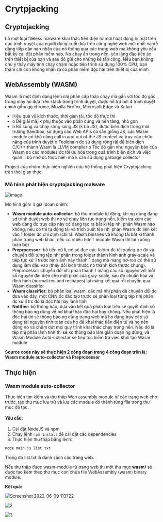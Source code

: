 # Crytpjacking

## Cryptojacking
Là một loại fileless malware khai thác tiền điện tử mới hoạt động bí mật trên các trình duyệt của người dùng cuối dựa trên công nghệ web mới nhất và dễ dàng tiếp cận nạn nhân của nó thông qua các trang web mà không yêu cầu bất kỳ cài đặt phần mềm nào. Nó chạy ẩn trong nền, yên lặng đào tiền ảo trên thiết bị của bạn và sau đó gửi cho những kẻ tấn công. Nếu bạn không chú ý thấy máy tính chạy chậm hoặc tiến trình sử dụng 100% CPU, bạn thậm chí còn không nhận ra có phần mềm độc hại trên thiết bị của mình.
## WebAssembly (WASM)
Wasm là một định dạng lệnh nhị phân cấp thấp chạy mã gần với tốc độ gốc trong máy ảo dựa trên stack trong trình duyệt, được hỗ trợ bởi 4 trình duyệt chính gồm gg chrome, Mozilla Firefox, Microsoft Edge và Safari
- Hiệu quả về kích thước, thời gian tải, tốc độ thực thi
- o	Dễ giải mã, k phụ thuộc vào phần cứng và nền tảng, nhỏ gọn
- o	Bổ sung và chạy song song JS (k bỏ JS), được biên dịch trong môi trường Sandbox, sử dụng các Web APIs có sẵn giống JS, các Wasm module có khả năng call in and out of the JS context và truy cập chức năng của trình duyệt
o	Toolchain đc sử dụng rộng rãi để biên dịch C/C++ thành Wasm là LLVM complier
o	Tốc độ gần như nguyên bản của Wasm do các modules đc tối ưu hóa trong quá trình biên dịch và việc quản lí bộ nhớ đc thực hiện mà k cần sử dụng garbage collector

Project của nhóm thực hiện nghiên cứu hệ thống phát hiện Cryptojacking trên thời gian thực.

### Mô hình phát hiện cryptojacking malware

![image](https://user-images.githubusercontent.com/60861471/172760533-1a619601-52d1-4a85-ae02-713beb2dd524.png)
 
Mô hình gồm 4 giai đoạn chính:
- **Wasm module auto-collector:** bộ thu module tự động, khi ng dùng đang sd trình duyệt web thì nó sẽ chạy liên tục trong nền, kiểm tra xem các web đang đc truy cập này có đang tạo ra bất kì tệp nhị phân Wasm nào không, nếu có thì tự động tải và trích xuất tệp nhị phân Wasm đc liên kết vào 1 folder đc chỉ định (chỉ tải Wasm binaries và không tải bất kì thành phần trang web khác, nếu có nhiều hơn 1 module Wasm thì tải xuống toàn bộ)
- **Preprocessor:** bộ tiền xử lí, nó sẽ đọc các folder đc tải xuống trc đó và chuyển đổi từng tệp nhị phân trong folder thành hình ảnh gray-scale và tiếp tục xử lí trước hình ảnh này thành 1 dạng mà mạng nơ-ron có thể sử dụng làm đầu vào (thay đổi kích thước nó thành kích thước chung). Preprocessor chuyển đổi nhị phân thành 1 mảng các số nguyên với mỗi số nguyên đại diện cho một pixel của gray-scale, sau đó chuẩn hóa và định hình (normalizes and reshapes) lại mảng kết quả rồi chuyển qua Wasm classifier
- **Wasm classifier:** bộ phân loại wasm, các mã nhị phân đã chuyển đổi đc đưa vào đây, một CNN đc đào tạo trước sẽ phân loại từng tệp nhị phân đc xử lí trc đó là độc hại hay lành tính
- **Notifier:** bộ thông báo, dựa vào kết quả phân loại trên sẽ quyết định có thông báo ng dùng về hd khai thác độc hại hay không. Nếu phát hiện là độc hại thì sẽ thông báo ng dùng trang web mà họ đang truy cập sử dụng tài nguyên tính toán của họ để khai thác tiền điện tử và họ nên đóng nó và chấm dứt mọi quy trình khai thác chạy trong nền. Nếu đó là tệp nhị phân lành tính thì sẽ ko thông báo làm gián đoạn ng dùng, và Wasm Module Auto-collector sẽ tiếp tục kiểm tra việc khởi tạo Wasm module 

**Source code này sẽ thực hiện 2 công đoạn trong 4 công đoạn trên là: Wasm module auto-collector và Preprocessor**
## Thực hiện
### Wasm module auto-collector
Thực hiện tìm kiếm và thu thập Web assembly module từ các trang web cho trước, tạo thư mục lưu trữ và lưu các module đó thành từng file trong thư mục đã tạo.
#### Yêu cầu:
1. Cài đặt NodeJS và npm
2. Chạy lệnh <code>npm install</code> để cài đặt các dependencies
3. Thực hiện thu thập bằng lệnh: 
~~~bash
node main.js list.txt
~~~

Trong đó list.txt là danh sách các trang web.

Nếu thu thập được wasm-module từ trang web thì một thu mục **wasm/** sẽ được tạo kèm theo thư mục con chứa file WebAssembly (wasm) binary module.

**Kết quả:**

![Screenshot 2022-06-09 113722](https://user-images.githubusercontent.com/60861471/172765247-3baf205f-364d-4f9c-a40f-04d03b923823.png)

![2](https://user-images.githubusercontent.com/60861471/172765708-3d471223-25b1-4a83-9818-220deb79081e.png)

![3](https://user-images.githubusercontent.com/60861471/172765966-da785733-88f5-4c37-b207-93a5b914167e.png)

